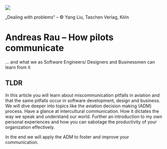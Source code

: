 ![](https://media0.faz.net/ppmedia/aktuell/928556993/1.3391316/width610x580/hier-der-umgang-mit-problemen.jpg)

„Dealing with problems“ – © Yang Liu, Taschen Verlag, Köln

# Andreas Rau – How pilots communicate

... and what we as Software Engineers/ Designers and Businessmen can learn from it

## TLDR

In this article you will learn about miscommunication pitfalls in aviation and that the same pitfalls occur in software development, design and business. We will dive deeper into topics like the aviation decision making (ADM) process. Have a glance at intercultural communication. How it dictates the way we speak and understand our world. Further an introduction to my own personal experiences and how you can sabotage the productivity of your organization effectively.

In the end we will apply the ADM to foster and improve your communication.
